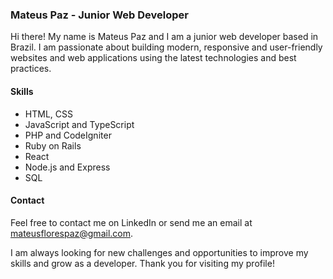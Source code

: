 ### Mateus Paz - Junior Web Developer

Hi there! My name is Mateus Paz and I am a junior web developer based in Brazil. I am passionate about building modern, responsive and user-friendly websites and web applications using the latest technologies and best practices.

#### Skills
- HTML, CSS 
- JavaScript and TypeScript
- PHP and CodeIgniter
- Ruby on Rails
- React
- Node.js and Express
- SQL

#### Contact

Feel free to contact me on LinkedIn or send me an email at mateusflorespaz@gmail.com.

I am always looking for new challenges and opportunities to improve my skills and grow as a developer. Thank you for visiting my profile!

<!--
**mateusflorez/mateusflorez** is a ✨ _special_ ✨ repository because its `README.md` (this file) appears on your GitHub profile.

Here are some ideas to get you started:

- 🔭 I’m currently working on ...
- 🌱 I’m currently learning ...
- 👯 I’m looking to collaborate on ...
- 🤔 I’m looking for help with ...
- 💬 Ask me about ...
- 📫 How to reach me: ...
- 😄 Pronouns: ...
- ⚡ Fun fact: ...
-->
